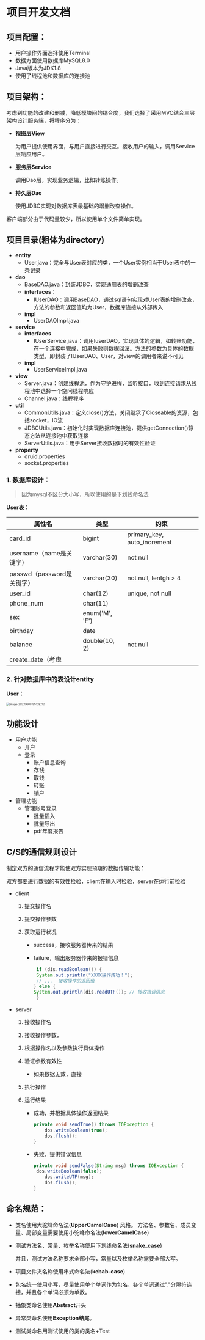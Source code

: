 # 项目开发文档

## 项目配置：

- 用户操作界面选择使用Terminal
- 数据方面使用数据库MySQL8.0
- Java版本为JDK1.8
- 使用了线程池和数据库的连接池

## 项目架构：

考虑到功能的改建和删减，降低模块间的耦合度，我们选择了采用MVC结合三层架构设计服务端，将程序分为：

- **视图层View**

  为用户提供使用界面，与用户直接进行交互。接收用户的输入，调用Service层响应用户。

- **服务层Service**

  调用Dao层，实现业务逻辑，比如转账操作。

- **持久层Dao**

  使用JDBC实现对数据库表最基础的增删改查操作。

客户端部分由于代码量较少，所以使用单个文件简单实现。

## 项目目录(粗体为directory)

- **entity**
  - User.java：完全与User表对应的类，一个User实例相当于User表中的一条记录
- **dao**
  - BaseDAO.java：封装JDBC，实现通用表的增删改查
  - **interfaces**：
    - IUserDAO：调用BaseDAO，通过sql语句实现对User表的增删改查，方法的参数和返回值均为User，数据库连接从外部传入
  - **impl**
    - UserDAOImpl.java
- **service**
  - **interfaces**
    - IUserService.java：调用IuserDAO，实现具体的逻辑，如转账功能，在一个连接中完成，如果失败则数据回滚。方法的参数为具体的数据类型，即封装了IUserDAO、User，对view的调用者来说不可见
  - **impl**
    - UserServiceImpl.java
- **view**
  - Server.java：创建线程池，作为守护进程，监听接口，收到连接请求从线程池中选择一个空闲线程响应
  - Channel.java：线程程序
- **util**
  - CommonUtils.java：定义close()方法，关闭继承了Closeable的资源，包括socket，IO流
  - JDBCUtils.java：初始化时实现数据库连接池，提供getConnection()静态方法从连接池中获取连接
  - ServerUtils.java：用于Server接收数据时的有效性验证
- **property**
  - druid.properties
  - socket.properties

### 1. 数据库设计：

> 因为mysql不区分大小写，所以使用的是下划线命名法

**User表：**

| 属性名                     | 类型           | 约束                        |
| -------------------------- | -------------- | --------------------------- |
| card_id                    | bigint         | primary_key, auto_increment |
| username（name是关键字）   | varchar(30)    | not null                    |
| passwd（password是关键字） | varchar(30)    | not null, lentgh > 4        |
| user_id                    | char(12)       | unique, not null            |
| phone_num                  | char(11)       |                             |
| sex                        | enum('M', 'F') |                             |
| birthday                   | date           |                             |
| balance                    | double(10, 2)  | not null                    |
| create_date（考虑          |                |                             |

### 2. 针对数据库中的表设计entity

**User：**

<img src="image-20220608195139212.png" alt="image-20220608195139212" style="zoom: 50%;" />

## 功能设计

- 用户功能
  - 开户
  - 登录
    - 账户信息查询
    - 存钱
    - 取钱
    - 转账
    - 销户
- 管理功能
  - 管理账号登录
    - 批量插入
    - 批量导出
    - pdf年度报告

## C/S的通信规则设计

制定双方的通信流程才能使双方实现预期的数据传输功能：

双方都要进行数据的有效性检验，client在输入时检验，server在运行前检验

- client

  1. 提交操作名

  2. 提交操作参数

  3. 获取运行状况

     - success，接收服务器传来的结果

     - failure，输出服务器传来的报错信息

       ```java
        if (dis.readBoolean()) {
       	System.out.println("XXXX操作成功！");
       	// ...  接收操作的返回值
       } else {
       System.out.println(dis.readUTF()); // 接收错误信息
        }
       ```

- server

  1. 接收操作名

  2. 接收操作参数，

  3. 根据操作名以及参数执行具体操作

  4. 验证参数有效性

     - 如果数据无效，直接

  5. 执行操作

  6. 运行结果

     - 成功，并根据具体操作返回结果

       ```java
       private void sendTrue() throws IOException {
           dos.writeBoolean(true);
           dos.flush();
       }
       ```

     - 失败，提供错误信息

       ```java
       private void sendFalse(String msg) throws IOException {
       	dos.writeBoolean(false);
           dos.writeUTF(msg);
           dos.flush();
       }
       ```

## 命名规范：

- 类名使用大驼峰命名法(**UpperCamelCase**) 风格。
  方法名、参数名、成员变量、局部变量需要使用小驼峰命名法(**lowerCamelCase**)

- 测试方法名、常量、枚举名称使用下划线命名法(**snake_case**)

  并且，测试方法名称要求全部小写，常量以及枚举名称需要全部大写。

- 项目文件夹名称使用串式命名法(**kebab-case**)

- 包名统一使用小写，尽量使用单个单词作为包名，各个单词通过"."分隔符连接，并且各个单词必须为单数。

- 抽象类命名使用**Abstract**开头

- 异常类命名使用**Exception结尾**。

- 测试类命名用测试使用的类的类名+Test

